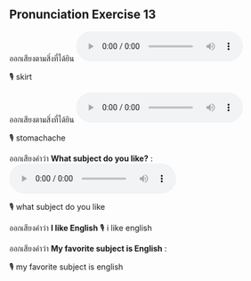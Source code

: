 ## Pronunciation Exercise 13

ออกเสียงตามสิ่งที่ได้ยิน **![](/media/audio/skirt.mp3)** 

🎙️ skirt

ออกเสียงตามสิ่งที่ได้ยิน **![](/media/audio/stomachache.mp3)** 

🎙️ stomachache

ออกเสียงคำว่า **What subject do you like?** :  
**![](/media/audio/What%20subject%20do%20you%20like.mp3)**

🎙️ what subject do you like

ออกเสียงคำว่า **I like English**
🎙️ i like english

ออกเสียงคำว่า **My favorite subject is English** :

🎙️ my favorite subject is english